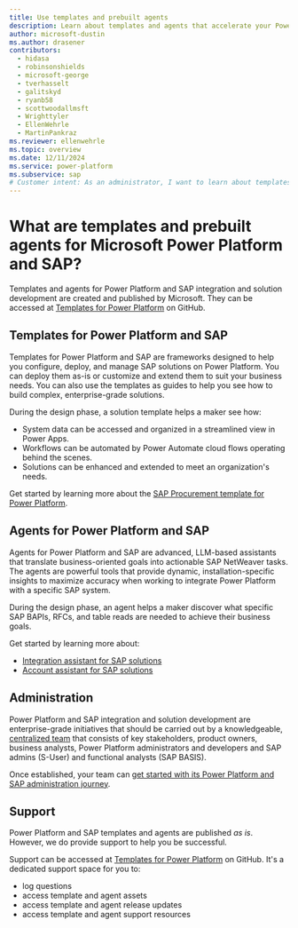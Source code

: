 ```yaml
---
title: Use templates and prebuilt agents
description: Learn about templates and agents that accelerate your Power Platform and SAP integration and solution development.
author: microsoft-dustin
ms.author: drasener
contributors:
  - hidasa
  - robinsonshields
  - microsoft-george
  - tverhasselt
  - galitskyd
  - ryanb58
  - scottwoodallmsft
  - Wrighttyler
  - EllenWehrle
  - MartinPankraz
ms.reviewer: ellenwehrle
ms.topic: overview
ms.date: 12/11/2024
ms.service: power-platform
ms.subservice: sap
# Customer intent: As an administrator, I want to learn about templates and prebuilt agents that can help me accelerate my Power Platform and SAP integration and solution development.
---
```


# What are templates and prebuilt agents for Microsoft Power Platform and SAP?

Templates and agents for Power Platform and SAP integration and solution development are created and published by Microsoft. They can be accessed at [Templates for Power Platform](https://github.com/microsoft/Templates-for-Power-Platform) on GitHub.

## Templates for Power Platform and SAP

 Templates for Power Platform and SAP are frameworks designed to help you configure, deploy, and manage SAP solutions on Power Platform. You can deploy them as-is or customize and extend them to suit your business needs. You can also use the templates as guides to help you see how to build complex, enterprise-grade solutions.

During the design phase, a solution template helps a maker see how:

- System data can be accessed and organized in a streamlined view in Power Apps.
- Workflows can be automated by Power Automate cloud flows operating behind the scenes.
- Solutions can be enhanced and extended to meet an organization's needs.

Get started by learning more about the [SAP Procurement template for Power Platform](/power-platform/enterprise-templates/finance/sap-procurement/overview.md).

## Agents for Power Platform and SAP

Agents for Power Platform and SAP are advanced, LLM-based assistants that translate business-oriented goals into actionable SAP NetWeaver tasks. The agents are powerful tools that provide dynamic, installation-specific insights to maximize accuracy when working to integrate Power Platform with a specific SAP system.

During the design phase, an agent helps a maker discover what specific SAP BAPIs, RFCs, and table reads are needed to achieve their business goals.

Get started by learning more about:

- [Integration assistant for SAP solutions](integration-assistant/overview.md)
- [Account assistant for SAP solutions](account-assistant/overview.md)

## Administration

Power Platform and SAP integration and solution development are enterprise-grade initiatives that should be carried out by a knowledgeable, [centralized team](/power-platform/guidance/adoption/delivery-models#centralized) that consists of key stakeholders, product owners, business analysts, Power Platform administrators and developers and SAP admins (S-User) and functional analysts (SAP BASIS).

Once established, your team can [get started with its Power Platform and SAP administration journey](/power-platform/enterprise-templates/finance/sap-procurement/administer/get-started.md).

## Support

Power Platform and SAP templates and agents are published _as is_. However, we do provide support to help you be successful.

Support can be accessed at [Templates for Power Platform](https://github.com/microsoft/Templates-for-Power-Platform) on GitHub. It's a dedicated support space for you to:

- log questions
- access template and agent assets
- access template and agent release updates
- access template and agent support resources
